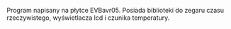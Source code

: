 Program napisany na płytce EVBavr05. Posiada biblioteki do zegaru czasu rzeczywistego, wyświetlacza lcd i czunika temperatury.

